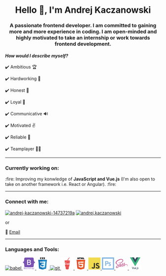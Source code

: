 <h1 align="center">Hello 👋, I'm Andrej Kaczanowski</h1>
<h3 align="center">A passionate frontend developer. I am committed to gaining more and more experience in coding. I am open-minded and highly motivated to take an internship or work towards frontend development.</h3>

*<h4>How would I describe myself?</h4>*

:heavy_check_mark: Ambitious :trophy:

:heavy_check_mark: Hardworking :muscle:

:heavy_check_mark: Honest :brain:

:heavy_check_mark: Loyal :beers:

:heavy_check_mark: Communicative :loud_sound:

:heavy_check_mark: Motivated :v:

:heavy_check_mark: Reliable :guide_dog:

:heavy_check_mark: Teamplayer :fist_right::fist_left:


---



<h3 align="left">Currently working on:</h3>
<p align="left">
 :fire:  Improving my konwledge of <b>JavaScript and Vue.js</b> (I'm also open to take on another framework i.e. React or Angular). :fire:
</p>

---

<h3 align="left">Connect with me:</h3>
<p align="left">
<a href="https://linkedin.com/in/andrej-kaczanowski-14737219a" target="blank"><img align="center" src="https://raw.githubusercontent.com/rahuldkjain/github-profile-readme-generator/master/src/images/icons/Social/linked-in-alt.svg" alt="andrej-kaczanowski-14737219a" height="30" width="40" /></a>
<a href="https://fb.com/andrej.kaczanowski" target="blank"><img align="center" src="https://raw.githubusercontent.com/rahuldkjain/github-profile-readme-generator/master/src/images/icons/Social/facebook.svg" alt="andrej.kaczanowski" height="30" width="40" /></a>
</p>

or 

:email: [Email](mailto:andykaczanowski@gmail.com)

---

<h3 align="left">Languages and Tools:</h3>
<p align="left"> <a href="https://babeljs.io/" target="_blank" rel="noreferrer"> <img src="https://www.vectorlogo.zone/logos/babeljs/babeljs-icon.svg" alt="babel" width="40" height="40"/> </a> <a href="https://getbootstrap.com" target="_blank" rel="noreferrer"> <img src="https://raw.githubusercontent.com/devicons/devicon/master/icons/bootstrap/bootstrap-plain-wordmark.svg" alt="bootstrap" width="40" height="40"/> </a> <a href="https://www.w3schools.com/css/" target="_blank" rel="noreferrer"> <img src="https://raw.githubusercontent.com/devicons/devicon/master/icons/css3/css3-original-wordmark.svg" alt="css3" width="40" height="40"/> </a> <a href="https://git-scm.com/" target="_blank" rel="noreferrer"> <img src="https://www.vectorlogo.zone/logos/git-scm/git-scm-icon.svg" alt="git" width="40" height="40"/> </a> <a href="https://gulpjs.com" target="_blank" rel="noreferrer"> <img src="https://raw.githubusercontent.com/devicons/devicon/master/icons/gulp/gulp-plain.svg" alt="gulp" width="40" height="40"/> </a> <a href="https://www.w3.org/html/" target="_blank" rel="noreferrer"> <img src="https://raw.githubusercontent.com/devicons/devicon/master/icons/html5/html5-original-wordmark.svg" alt="html5" width="40" height="40"/> </a> <a href="https://developer.mozilla.org/en-US/docs/Web/JavaScript" target="_blank" rel="noreferrer"> <img src="https://raw.githubusercontent.com/devicons/devicon/master/icons/javascript/javascript-original.svg" alt="javascript" width="40" height="40"/> </a> <a href="https://www.photoshop.com/en" target="_blank" rel="noreferrer"> <img src="https://raw.githubusercontent.com/devicons/devicon/master/icons/photoshop/photoshop-line.svg" alt="photoshop" width="40" height="40"/> </a> <a href="https://sass-lang.com" target="_blank" rel="noreferrer"> <img src="https://raw.githubusercontent.com/devicons/devicon/master/icons/sass/sass-original.svg" alt="sass" width="40" height="40"/> </a> <a href="https://vuejs.org/" target="_blank" rel="noreferrer"> <img src="https://raw.githubusercontent.com/devicons/devicon/master/icons/vuejs/vuejs-original-wordmark.svg" alt="vuejs" width="40" height="40"/> </a> </p>

